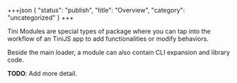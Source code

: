 +++json
{
  "status": "publish",
  "title": "Overview",
  "category": "uncategorized"
}
+++

Tini Modules are special types of package where you can tap into the workflow of an TiniJS app to add functionalities or modify behaviors.

Beside the main loader, a module can also contain CLI expansion and library code.

**TODO**: Add more detail.
